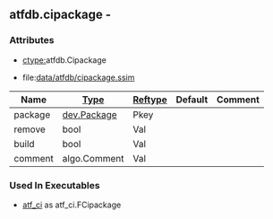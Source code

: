 ## atfdb.cipackage -


### Attributes
<a href="#attributes"></a>
* [ctype:](/txt/ssimdb/dmmeta/ctype.md)atfdb.Cipackage

* file:[data/atfdb/cipackage.ssim](/data/atfdb/cipackage.ssim)

|Name|[Type](/txt/ssimdb/dmmeta/ctype.md)|[Reftype](/txt/ssimdb/dmmeta/reftype.md)|Default|Comment|
|---|---|---|---|---|
|package|[dev.Package](/txt/ssimdb/dev/package.md)|Pkey|
|remove|bool|Val|
|build|bool|Val|
|comment|algo.Comment|Val|

### Used In Executables
<a href="#used-in-executables"></a>
* [atf_ci](/txt/exe/atf_ci/README.md) as atf_ci.FCipackage

